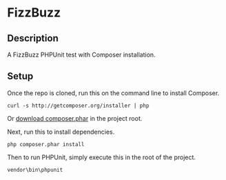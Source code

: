 FizzBuzz
====================

## Description

A FizzBuzz PHPUnit test with Composer installation.

## Setup

Once the repo is cloned, run this on the command line to install Composer.

    curl -s http://getcomposer.org/installer | php

Or <a href="http://getcomposer.org/composer.phar">download composer.phar</a> in the project root.

Next, run this to install dependencies.

    php composer.phar install

Then to run PHPUnit, simply execute this in the root of the project.

    vendor\bin\phpunit